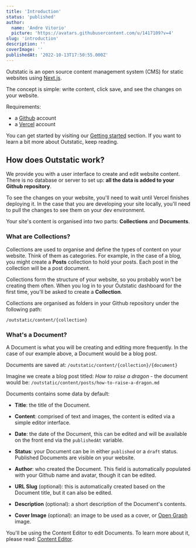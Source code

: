 ```yaml
---
title: 'Introduction'
status: 'published'
author:
  name: 'Andre Vitorio'
  picture: 'https://avatars.githubusercontent.com/u/1417109?v=4'
slug: 'introduction'
description: ''
coverImage: ''
publishedAt: '2022-10-13T17:50:55.000Z'
---
```


Outstatic is an open source content management system (CMS) for static websites using [Next.js](https://nextjs.org).

The concept is simple: write content, click save, and see the changes on your website.

Requirements:

- a [Github](https://github.com) account
- a [Vercel](https://vercel.com/signup) account

You can get started by visiting our [Getting started](/docs/getting-started) section. If you want to learn a bit more about Outstatic, keep reading.

## How does Outstatic work?

We provide you with a user interface to create and edit website content. There is no database or server to set up: **all the data is added to your Github repository**.

To see the changes on your website, you'll need to wait until Vercel finishes deploying it. In the case that you are developing your site locally, you'll need to pull the changes to see them on your dev environment.

Your site's content is organised into two parts: **Collections** and **Documents**.

### What are Collections?

Collections are used to organise and define the types of content on your website. Think of them as categories. For example, in the case of a blog, you might create a **Posts** collection to hold your posts. Each post in the collection will be a post document.

Collections form the structure of your website, so you probably won't be creating them often. When you log in to your Outstatic dashboard for the first time, you'll be asked to create a **Collection**.

Collections are organised as folders in your Github repository under the following path:

`/outstatic/content/{collection}`

### What's a Document?

A Document is what you will be creating and editing more frequently. In the case of our example above, a Document would be a blog post.

Documents are saved at: `/outstatic/content/{collection}/{document}`

Imagine we create a blog post titled: *How to raise a dragon* \- the document would be: `/outstatic/content/posts/how-to-raise-a-dragon.md`

Documents contains some data by default:

- **Title**: the title of the Document.

- **Content**: comprised of text and images, the content is edited via a simple editor interface.

- **Date**: the date of the Document, this can be edited and will be available on the front end via the `publishedAt` variable.

- **Status**: your Document can be in either `published` or a `draft` status. Published Documents are visible on your website.

- **Author**: who created the Document. This field is automatically populated with your Github name and avatar, though it can be edited.

- **URL Slug** (optional): this is automatically created based on the Document title, but it can also be edited.

- **Description** (optional): a short description of the Document's contents.

- **Cover Image** (optional): an image to be used as a cover, or [Open Graph](https://ogp.me) image.

You'll be using the Content Editor to edit Documents. To learn more about it, please read: [Content Editor](/docs/the-content-editor).
